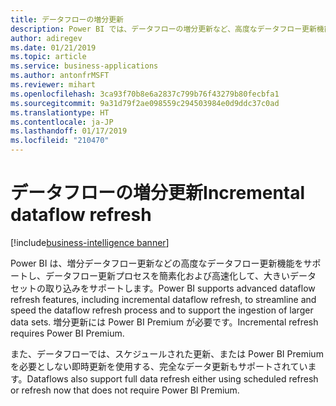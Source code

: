 ```yaml
---
title: データフローの増分更新
description: Power BI では、データフローの増分更新など、高度なデータフロー更新機能がサポートされるようになります。
author: adiregev
ms.date: 01/21/2019
ms.topic: article
ms.service: business-applications
ms.author: antonfrMSFT
ms.reviewer: mihart
ms.openlocfilehash: 3ca93f70b8e6a2837c799b76f43279b80fecbfa1
ms.sourcegitcommit: 9a31d79f2ae098559c294503984e0d9ddc37c0ad
ms.translationtype: HT
ms.contentlocale: ja-JP
ms.lasthandoff: 01/17/2019
ms.locfileid: "210470"
---
```

# <a name="incremental-dataflow-refresh"></a><span data-ttu-id="8f470-103">データフローの増分更新</span><span class="sxs-lookup"><span data-stu-id="8f470-103">Incremental dataflow refresh</span></span>
[!include[business-intelligence banner](../../../includes/business-intelligence.md)]

<span data-ttu-id="8f470-104">Power BI は、増分データフロー更新などの高度なデータフロー更新機能をサポートし、データフロー更新プロセスを簡素化および高速化して、大きいデータ セットの取り込みをサポートします。</span><span class="sxs-lookup"><span data-stu-id="8f470-104">Power BI supports advanced dataflow refresh features, including incremental dataflow refresh, to streamline and speed the dataflow refresh process and to support the ingestion of larger data sets.</span></span> <span data-ttu-id="8f470-105">増分更新には Power BI Premium が必要です。</span><span class="sxs-lookup"><span data-stu-id="8f470-105">Incremental refresh requires Power BI Premium.</span></span>

<span data-ttu-id="8f470-106">また、データフローでは、スケジュールされた更新、または Power BI Premium を必要としない即時更新を使用する、完全なデータ更新もサポートされています。</span><span class="sxs-lookup"><span data-stu-id="8f470-106">Dataflows also support full data refresh either using scheduled refresh or refresh now that does not require Power BI Premium.</span></span> 
